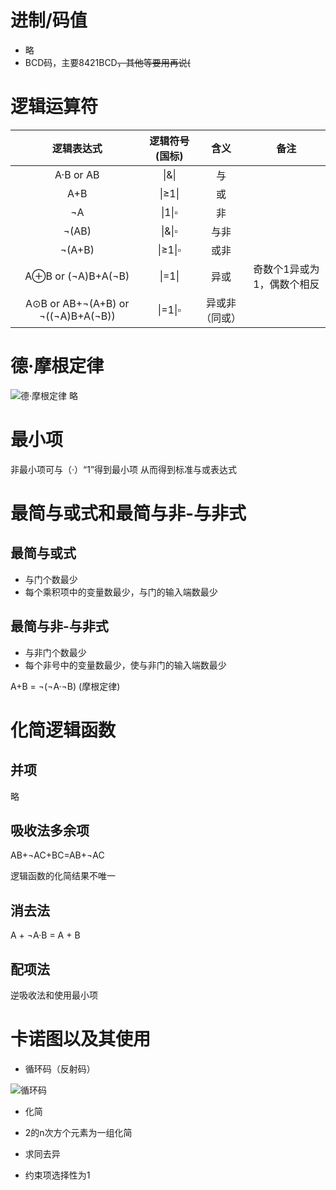 # 进制/码值

- 略
- BCD码，主要8421BCD<s>，其他等要用再说(</s>

# 逻辑运算符

|逻辑表达式|逻辑符号(国标)|含义|备注|
|:---:|:---:|:---:|:---:|
A·B or AB|\|&\||与
A+B|\|≥1\||或
¬A|\|1\|▫|非
¬(AB)|\|&\|▫|与非
¬(A+B)|\|≥1\|▫|或非
A⊕B or (¬A)B+A(¬B)|\|=1\||异或|奇数个1异或为1，偶数个相反
A⊙B or AB+¬(A+B) or ¬((¬A)B+A(¬B))|\|=1\|▫|异或非（同或）

# 德·摩根定律
![德·摩根定律](https://hoanmeirin.oss-cn-beijing.aliyuncs.com/ysyx/%E6%91%A9%E6%A0%B9%E5%AE%9A%E5%BE%8B_c1ff48e1.png)
略

# 最小项

非最小项可与（·）“1”得到最小项
从而得到标准与或表达式

# 最简与或式和最简与非-与非式

## 最简与或式

- 与门个数最少
- 每个乘积项中的变量数最少，与门的输入端数最少

## 最简与非-与非式

- 与非门个数最少
- 每个非号中的变量数最少，使与非门的输入端数最少

A+B = ¬(¬A·¬B)   (摩根定律)

# 化简逻辑函数

## 并项

略

## 吸收法多余项

AB+¬AC+BC=AB+¬AC

逻辑函数的化简结果不唯一

## 消去法

A + ¬A·B = A + B

## 配项法

逆吸收法和使用最小项

# 卡诺图以及其使用

- 循环码（反射码）

![循环码](https://hoanmeirin.oss-cn-beijing.aliyuncs.com/ysyx/%E5%BE%AA%E7%8E%AF%E7%A0%81_9478a7c5.png)

- 化简

- 2的n次方个元素为一组化简
- 求同去异
- 约束项选择性为1